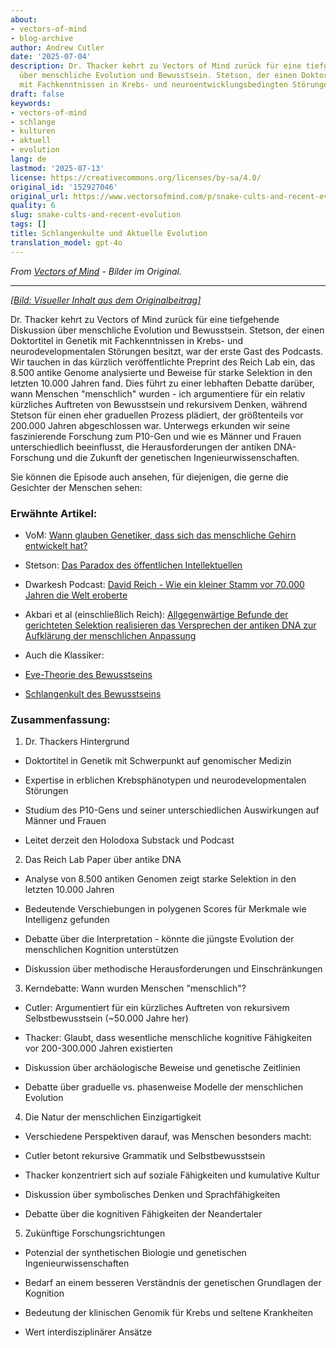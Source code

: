 ```yaml
---
about:
- vectors-of-mind
- blog-archive
author: Andrew Cutler
date: '2025-07-04'
description: Dr. Thacker kehrt zu Vectors of Mind zurück für eine tiefgehende Diskussion
  über menschliche Evolution und Bewusstsein. Stetson, der einen Doktortitel in Genetik
  mit Fachkenntnissen in Krebs- und neuroentwicklungsbedingten Störungen hat, w...
draft: false
keywords:
- vectors-of-mind
- schlange
- kulturen
- aktuell
- evolution
lang: de
lastmod: '2025-07-13'
license: https://creativecommons.org/licenses/by-sa/4.0/
original_id: '152927046'
original_url: https://www.vectorsofmind.com/p/snake-cults-and-recent-evolution
quality: 6
slug: snake-cults-and-recent-evolution
tags: []
title: Schlangenkulte und Aktuelle Evolution
translation_model: gpt-4o
---
```


*From [Vectors of Mind](https://www.vectorsofmind.com/p/snake-cults-and-recent-evolution) - Bilder im Original.*

---

[*[Bild: Visueller Inhalt aus dem Originalbeitrag]*](https://substackcdn.com/image/fetch/$s_!7jEs!,f_auto,q_auto:good,fl_progressive:steep/https%3A%2F%2Fsubstack-post-media.s3.amazonaws.com%2Fpublic%2Fimages%2F136d334f-e227-49f5-b3cb-e4b558622f83_1792x1024.heic)

Dr. Thacker kehrt zu Vectors of Mind zurück für eine tiefgehende Diskussion über menschliche Evolution und Bewusstsein. Stetson, der einen Doktortitel in Genetik mit Fachkenntnissen in Krebs- und neurodevelopmentalen Störungen besitzt, war der erste Gast des Podcasts. Wir tauchen in das kürzlich veröffentlichte Preprint des Reich Lab ein, das 8.500 antike Genome analysierte und Beweise für starke Selektion in den letzten 10.000 Jahren fand. Dies führt zu einer lebhaften Debatte darüber, wann Menschen "menschlich" wurden - ich argumentiere für ein relativ kürzliches Auftreten von Bewusstsein und rekursivem Denken, während Stetson für einen eher graduellen Prozess plädiert, der größtenteils vor 200.000 Jahren abgeschlossen war. Unterwegs erkunden wir seine faszinierende Forschung zum P10-Gen und wie es Männer und Frauen unterschiedlich beeinflusst, die Herausforderungen der antiken DNA-Forschung und die Zukunft der genetischen Ingenieurwissenschaften.

Sie können die Episode auch ansehen, für diejenigen, die gerne die Gesichter der Menschen sehen:

### Erwähnte Artikel:


 * VoM: [Wann glauben Genetiker, dass sich das menschliche Gehirn entwickelt hat?](https://www.vectorsofmind.com/p/when-do-geneticists-believe-the-human)

 * Stetson: [Das Paradox des öffentlichen Intellektuellen](https://stetson.substack.com/p/the-public-intellectual-paradox)

 * Dwarkesh Podcast: [David Reich - Wie ein kleiner Stamm vor 70.000 Jahren die Welt eroberte](https://www.dwarkeshpatel.com/p/david-reich)

 * Akbari et al (einschließlich Reich): [Allgegenwärtige Befunde der gerichteten Selektion realisieren das Versprechen der antiken DNA zur Aufklärung der menschlichen Anpassung](https://www.biorxiv.org/content/10.1101/2024.09.14.613021v1.supplementary-material)

 * Auch die Klassiker:

 * [Eve-Theorie des Bewusstseins](https://www.google.com/search?client=safari&rls=en&q=eve+theory+of+consciousness+v3&ie=UTF-8)

 * [Schlangenkult des Bewusstseins](https://www.vectorsofmind.com/p/the-snake-cult-of-consciousness)




### Zusammenfassung:


 1. Dr. Thackers Hintergrund



 * Doktortitel in Genetik mit Schwerpunkt auf genomischer Medizin

 * Expertise in erblichen Krebsphänotypen und neurodevelopmentalen Störungen

 * Studium des P10-Gens und seiner unterschiedlichen Auswirkungen auf Männer und Frauen

 * Leitet derzeit den Holodoxa Substack und Podcast



 2. Das Reich Lab Paper über antike DNA



 * Analyse von 8.500 antiken Genomen zeigt starke Selektion in den letzten 10.000 Jahren

 * Bedeutende Verschiebungen in polygenen Scores für Merkmale wie Intelligenz gefunden

 * Debatte über die Interpretation - könnte die jüngste Evolution der menschlichen Kognition unterstützen

 * Diskussion über methodische Herausforderungen und Einschränkungen



 3. Kerndebatte: Wann wurden Menschen "menschlich"?



 * Cutler: Argumentiert für ein kürzliches Auftreten von rekursivem Selbstbewusstsein (~50.000 Jahre her)

 * Thacker: Glaubt, dass wesentliche menschliche kognitive Fähigkeiten vor 200-300.000 Jahren existierten

 * Diskussion über archäologische Beweise und genetische Zeitlinien

 * Debatte über graduelle vs. phasenweise Modelle der menschlichen Evolution



 4. Die Natur der menschlichen Einzigartigkeit



 * Verschiedene Perspektiven darauf, was Menschen besonders macht:

 * Cutler betont rekursive Grammatik und Selbstbewusstsein

 * Thacker konzentriert sich auf soziale Fähigkeiten und kumulative Kultur

 * Diskussion über symbolisches Denken und Sprachfähigkeiten

 * Debatte über die kognitiven Fähigkeiten der Neandertaler



 5. Zukünftige Forschungsrichtungen



 * Potenzial der synthetischen Biologie und genetischen Ingenieurwissenschaften

 * Bedarf an einem besseren Verständnis der genetischen Grundlagen der Kognition

 * Bedeutung der klinischen Genomik für Krebs und seltene Krankheiten

 * Wert interdisziplinärer Ansätze